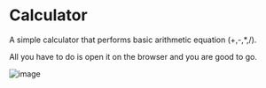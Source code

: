 # Calculator


A simple calculator that performs basic arithmetic equation (+,-,*,/).

All you have to do is open it on the browser and you are good to go.

![image](https://user-images.githubusercontent.com/82612044/133667599-45e8c1dd-6563-4935-b96d-9c5cd31042c1.png)
